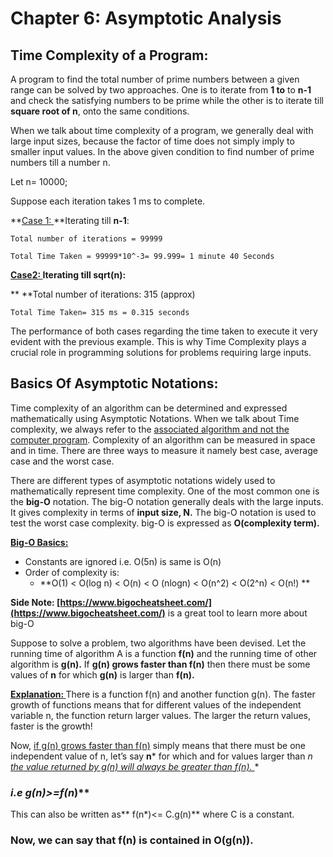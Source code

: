 


# Chapter 6:  Asymptotic Analysis


## Time Complexity of a Program:

A program to find the total number of prime numbers between a given range can be solved by two approaches. One is to iterate from **1 to** to **n-1** and check the satisfying numbers to be prime while the other is to iterate till **square root of n**, onto the same conditions. 

When we talk about time complexity of a program, we generally deal with large input sizes, because the factor of time does not simply imply to smaller input values. In the above given condition to find number of prime numbers till a number n.

 
Let n= 10000;

Suppose each iteration takes 1 ms to complete. 

**<span style="text-decoration:underline;">Case 1: </span>**Iterating till **n-1**: 

	Total number of iterations = 99999

	Total Time Taken = 99999*10^-3= 99.999= 1 minute 40 Seconds 

**<span style="text-decoration:underline;">Case2: </span>**Iterating till** sqrt(n):**

**	**Total number of iterations: 315 (approx)

	Total Time Taken= 315 ms = 0.315 seconds

 The performance of both cases regarding the time taken to execute it very evident with the previous example. This is why Time Complexity plays a crucial role in programming solutions for problems requiring large inputs. 


## Basics Of Asymptotic Notations:

Time complexity of an algorithm can be determined and expressed mathematically using Asymptotic Notations. When we talk about Time complexity, we always refer to the <span style="text-decoration:underline;">associated algorithm and not the computer program</span>. Complexity of an algorithm can be measured in space and in time. There are three ways to measure it namely best case, average case and the worst case.

There are different types of asymptotic notations widely used to mathematically represent time complexity. One of the most common one is the **big-O** notation. The big-O notation generally deals with the large inputs. It gives complexity in terms of **input size, N.** The big-O notation is used to test the worst case complexity. big-O is expressed as **O(complexity term).** 

**<span style="text-decoration:underline;">Big-O Basics:</span>**



*   Constants are ignored i.e. O(5n) is same is O(n)
*   Order of complexity is:
    *   **O(1) < O(log n) < O(n) < O (nlogn) < O(n^2) < O(2^n) < O(n!) **

**Side Note: [https://www.bigocheatsheet.com/](https://www.bigocheatsheet.com/)** is a great tool to learn more about big-O 

Suppose to solve a problem, two algorithms have been devised. Let the running time of algorithm A is a function **f(n)** and the running time of other algorithm is **g(n).** If **g(n) **grows faster than** f(n)** then there must be some values of **n** for which **g(n)** is larger than **f(n).**

**<span style="text-decoration:underline;">Explanation: </span>** There is a function f(n) and another function g(n). The faster growth of functions means that for different values of the independent variable n, the function return larger values. The larger the return values, faster is the growth!   

Now, <span style="text-decoration:underline;">if g(n) grows faster than f(n)</span> simply means that there must be one independent value of n, let’s say **n*** for which and for values larger than **n*<span style="text-decoration:underline;"> the value returned by g(n) will always be greater than f(n). </span>**


### **i.e g(n*)>=f(n*)**

This can also be written as** f(n*)<= C.g(n)** where C is a constant. 


### Now, we can say that f(n) is contained in O(g(n)).

